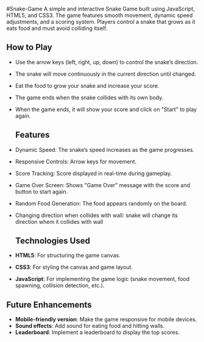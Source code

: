 #Snake-Game
A simple and interactive Snake Game built using JavaScript, HTML5, and CSS3. The game features smooth movement, dynamic speed adjustments, and a scoring system. Players control a snake that grows as it eats food and must avoid colliding itself.

## How to Play

- Use the arrow keys (left, right, up, down) to control the snake’s direction.
- The snake will move continuously in the current direction until changed.
- Eat the food to grow your snake and increase your score.
- The game ends when the snake collides with its own body.
- When the game ends, it will show your score and click on "Start" to play again.

  ## Features

- Dynamic Speed: The snake’s speed increases as the game progresses.
- Responsive Controls: Arrow keys for movement.
- Score Tracking: Score displayed in real-time during gameplay.
- Game Over Screen: Shows "Game Over" message with the score and button to start again.
- Random Food Generation: The food appears randomly on the board.
- Changing direction when collides with wall: snake will change its direction whem it collides with wall

  ## Technologies Used

- **HTML5**: For structuring the game canvas.
- **CSS3**: For styling the canvas and game layout.
- **JavaScript**: For implementing the game logic (snake movement, food spawning, collision detection, etc.).

## Future Enhancements

- **Mobile-friendly version**: Make the game responsive for mobile devices.
- **Sound effects**: Add sound for eating food and hitting walls.
- **Leaderboard**: Implement a leaderboard to display the top scores.

